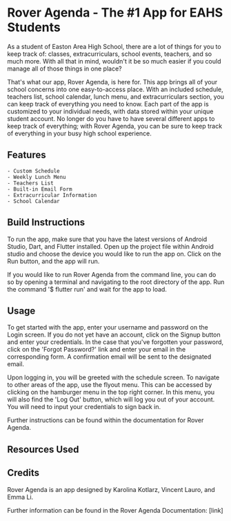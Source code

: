 # Rover Agenda - The #1 App for EAHS Students

As a student of Easton Area High School, there are a lot of things for you to keep track of:
classes, extracurriculars, school events, teachers, and so much more. With all that in mind,
wouldn't it be so much easier if you could manage all of those things in one place?

That's what our app, Rover Agenda, is here for. This app brings all of your school concerns into
one easy-to-access place. With an included schedule, teachers list, school calendar, lunch menu,
and extracurriculars section, you can keep track of everything you need to know. Each part of the
app is customized to your individual needs, with data stored within your unique student account.
No longer do you have to have several different apps to keep track of everything; with Rover Agenda,
you can be sure to keep track of everything in your busy high school experience.

## Features
    - Custom Schedule
    - Weekly Lunch Menu
    - Teachers List
    - Built-in Email Form
    - Extracurricular Information
    - School Calendar

## Build Instructions

To run the app, make sure that you have the latest versions of Android Studio, Dart, and Flutter installed.
Open up the project file within Android studio and choose the device you would like to run the app
on. Click on the Run button, and the app will run.

If you would like to run Rover Agenda from the command line, you can do so by opening a terminal
and navigating to the root directory of the app. Run the command '$ flutter run' and wait for the
app to load.

## Usage

To get started with the app, enter your username and password on the Login screen. If you do not
yet have an account, click on the Signup button and enter your credentials. In the case that you've
forgotten your password, click on the 'Forgot Password?' link and enter your email in the corresponding
form. A confirmation email will be sent to the designated email.

Upon logging in, you will be greeted with the schedule screen. To navigate to other areas of the app,
use the flyout menu. This can be accessed by clicking on the hamburger menu in the top right corner.
In this menu, you will also find the 'Log Out' button, which will log you out of your account. You
will need to input your credentials to sign back in.

Further instructions can be found within the documentation for Rover Agenda.

## Resources Used



## Credits

Rover Agenda is an app designed by Karolina Kotlarz, Vincent Lauro, and Emma Li.

Further information can be found in the Rover Agenda Documentation: [link]